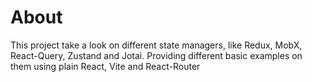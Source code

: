 # About
This project take a look on different state managers, like Redux, MobX, React-Query, Zustand and Jotai. Providing different basic examples on them using plain React, Vite and React-Router